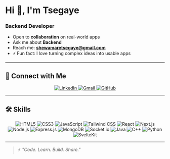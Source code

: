 # Hi 👋, I'm Tsegaye
### Backend Developer
- Open to **collaboration** on real-world apps
- Ask me about **Backend**
- Reach me: **shewamaretsegaye@gmail.com**
- ⚡ Fun fact: I love turning complex ideas into usable apps

---
## 🔗 Connect with Me
<div align="center">
  <a href="https://linkedin.com/in/your-linkedin" target="_blank">
    <img src="https://img.shields.io/badge/-LinkedIn-0A66C2?style=plastic&logo=linkedin&logoColor=white" alt="LinkedIn"/>
  </a>
  <a href="mailto:shewamaretsegaye@gmail.com">
    <img src="https://img.shields.io/badge/-Gmail-D14836?style=plastic&logo=gmail&logoColor=white" alt="Gmail"/>
  </a>
  <a href="https://github.com/tse-coder">
    <img src="https://img.shields.io/badge/-GitHub-181717?style=plastic&logo=github&logoColor=white" alt="GitHub"/>
  </a>
</div>

---
## 🛠️ Skills
<div align="center">
  <img src="https://img.shields.io/badge/-HTML5-E34F26?style=plastic&logo=html5&logoColor=white" alt="HTML5"/>
  <img src="https://img.shields.io/badge/-CSS3-1572B6?style=plastic&logo=css3&logoColor=white" alt="CSS3"/>
  <img src="https://img.shields.io/badge/-JavaScript-F7DF1E?style=plastic&logo=javascript&logoColor=black" alt="JavaScript"/>
  <img src="https://img.shields.io/badge/-Tailwind_CSS-38B2AC?style=plastic&logo=tailwind-css&logoColor=white" alt="Tailwind CSS"/>
  <img src="https://img.shields.io/badge/-React-20232A?style=plastic&logo=react&logoColor=61DAFB" alt="React"/>
  <img src="https://img.shields.io/badge/-Next.js-000000?style=plastic&logo=next.js&logoColor=white" alt="Next.js"/>
  <img src="https://img.shields.io/badge/-Node.js-339933?style=plastic&logo=nodedotjs&logoColor=white" alt="Node.js"/>
  <img src="https://img.shields.io/badge/-Express.js-000000?style=plastic&logo=express&logoColor=white" alt="Express.js"/>
  <img src="https://img.shields.io/badge/-MongoDB-4EA94B?style=plastic&logo=mongodb&logoColor=white" alt="MongoDB"/>
  <img src="https://img.shields.io/badge/-Socket.io-010101?style=plastic&logo=socket.io&logoColor=white" alt="Socket.io"/>
  <img src="https://img.shields.io/badge/-Java-ED8B00?style=plastic&logo=java&logoColor=white" alt="Java"/>
  <img src="https://img.shields.io/badge/-C++-00599C?style=plastic&logo=c%2B%2B&logoColor=white" alt="C++"/>
  <img src="https://img.shields.io/badge/-Python-3776AB?style=plastic&logo=python&logoColor=white" alt="Python"/>
  <img src="https://img.shields.io/badge/-SvelteKit-FF3E00?style=plastic&logo=svelte&logoColor=white" alt="SvelteKit"/>
</div>

---
> ⚡ _"Code. Learn. Build. Share."_
